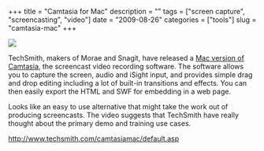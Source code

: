 +++
title = "Camtasia for Mac"
description = ""
tags = ["screen capture", "screencasting", "video"]
date = "2009-08-26"
categories = ["tools"]
slug = "camtasia-mac"
+++


<div class="tool-screenshot mb1"><a href="http://www.techsmith.com/camtasiamac/default.asp"><img id='bluga-thumbnail-2684' class='bluga-thumbnail custom' src='http://media.konigi.com/bluga/
wt522fb24ce0713_custom.jpg'/></a></div><p>TechSmith, makers of Morae and Snagit, have released a <a href="http://www.techsmith.com/camtasiamac/default.asp">Mac version of Camtasia</a>, the screencast video recording software. The software allows you to capture the screen, audio and iSight input, and provides simple drag and drop editing including a lot of built-in transitions and effects. You can then easily export the HTML and SWF for embedding in a web page. </p>
<p>Looks like an easy to use alternative that might take the work out of producing screencasts. The video suggests that TechSmith have really thought about the primary demo and training use cases.</p>
  
<p><a href="http://www.techsmith.com/camtasiamac/default.asp">http://www.techsmith.com/camtasiamac/default.asp</a></p>
      

